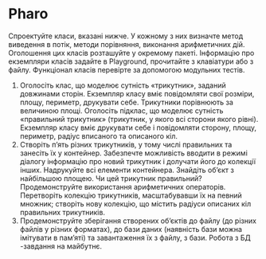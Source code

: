 # Pharo
Спроектуйте класи, вказані нижче. У кожному з них визначте метод виведення в потік, методи порівняння, виконання арифметичних дій. Оголошення цих класів розташуйте у окремому пакеті. Інформацію про екземпляри класів задайте в Playground, прочитайте з клавіатури або з файлу. Функціонал класів перевірте за допомогою модульних тестів.

1. Оголосіть клас, що моделює сутність «трикутник», заданий довжинами сторін. Екземпляр класу вміє  повідомляти  свої  розміри,  площу,  периметр,  друкувати  себе. Трикутники порівнюють за величиною площі. Оголосіть підклас, що моделює сутність «правильний трикутник» (трикутник, у якого всі сторони якого рівні). Екземпляр класу вміє друкувати себе і повідомляти сторону, площу, периметр, радіус вписаного та описаного кіл.
2. Створіть  п’ять  різних  трикутників,  у  тому  числі  правильних  та  занесіть  їх  у  контейнер. Забезпечте можливість вводити в режимі діалогу інформацію про новий трикутник і долучати його до колекції інших. Надрукуйте всі елементи контейнера. Знайдіть об’єкт з найбільшою площею.  Чи  цей  трикутник  правильний? Продемонструйте  використання  арифметичних операторів. Перетворіть колекцію трикутників, масштабувавши їх на певний множник; створіть нову колекцію, що містить радіуси описаних кіл правильних трикутників.
3. Продемонструйте зберігання створених об’єктів до файлу (до різних файлів у різних форматах), до бази даних (наявність бази можна імітувати в пам’яті) та завантаження їх з файлу, з бази. Робота з БД -завдання на майбутнє.
